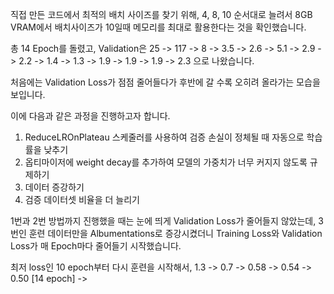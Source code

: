 직접 만든 코드에서 최적의 배치 사이즈를 찾기 위해, 4, 8, 10 순서대로 늘려서 8GB VRAM에서 배치사이즈가 10일때 메모리를 최대로 활용한다는 것을 확인했습니다.

총 14 Epoch를 돌렸고, Validation은 25 -> 117 -> 8 -> 3.5 -> 2.6 -> 5.1 -> 2.9 -> 2.2 -> 1.4 -> 1.3 -> 1.9 -> 1.9 -> 1.9 -> 2.3 으로 나왔습니다.

처음에는 Validation Loss가 점점 줄어들다가 후반에 갈 수록 오히려 올라가는 모습을 보입니다.

이에 다음과 같은 과정을 진행하고자 합니다.

1. ReduceLROnPlateau 스케줄러를 사용하여 검증 손실이 정체될 때 자동으로 학습률을 낮추기
2. 옵티마이저에 weight decay를 추가하여 모델의 가중치가 너무 커지지 않도록 규제하기
3. 데이터 증강하기
4. 검증 데이터셋 비율을 더 늘리기

1번과 2번 방법까지 진행했을 때는 눈에 띄게 Validation Loss가 줄어들지 않았는데, 3번인 훈련 데이터만을 Albumentations로 증강시켰더니 Training Loss와 Validation Loss가 매 Epoch마다 줄어들기 시작했습니다.

최저 loss인 10 epoch부터 다시 훈련을 시작해서, 1.3 -> 0.7 -> 0.58 -> 0.54 -> 0.50 [14 epoch] ->

